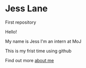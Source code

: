 # Jess Lane
First repository 

Hello!

My name is Jess 
I'm an intern at MoJ

This is my frist time using github

Find out more [about me](/Jess-Lane/aboutme)
